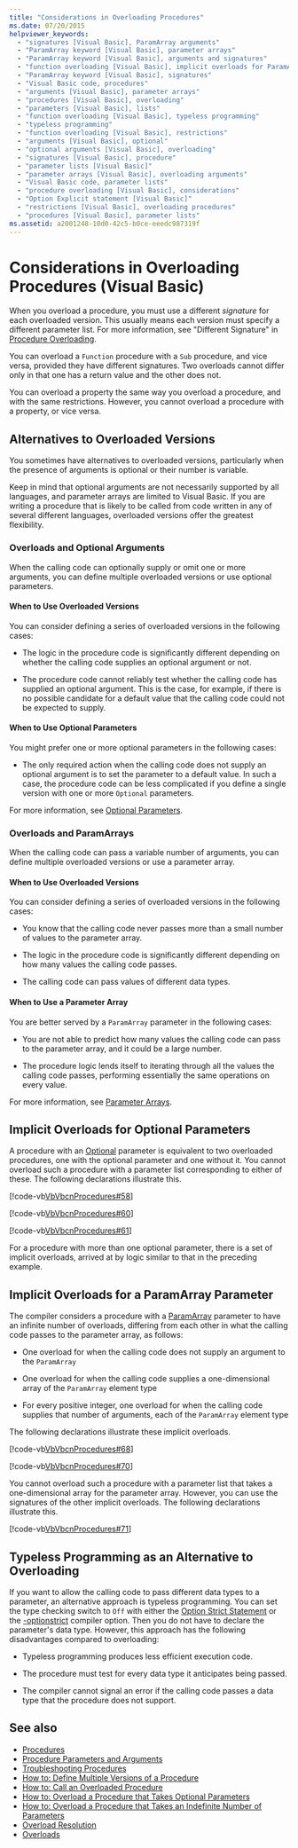 ```yaml
---
title: "Considerations in Overloading Procedures"
ms.date: 07/20/2015
helpviewer_keywords: 
  - "signatures [Visual Basic], ParamArray arguments"
  - "ParamArray keyword [Visual Basic], parameter arrays"
  - "ParamArray keyword [Visual Basic], arguments and signatures"
  - "function overloading [Visual Basic], implicit overloads for ParamArray"
  - "ParamArray keyword [Visual Basic], signatures"
  - "Visual Basic code, procedures"
  - "arguments [Visual Basic], parameter arrays"
  - "procedures [Visual Basic], overloading"
  - "parameters [Visual Basic], lists"
  - "function overloading [Visual Basic], typeless programming"
  - "typeless programming"
  - "function overloading [Visual Basic], restrictions"
  - "arguments [Visual Basic], optional"
  - "optional arguments [Visual Basic], overloading"
  - "signatures [Visual Basic], procedure"
  - "parameter lists [Visual Basic]"
  - "parameter arrays [Visual Basic], overloading arguments"
  - "Visual Basic code, parameter lists"
  - "procedure overloading [Visual Basic], considerations"
  - "Option Explicit statement [Visual Basic]"
  - "restrictions [Visual Basic], overloading procedures"
  - "procedures [Visual Basic], parameter lists"
ms.assetid: a2001248-10d0-42c5-b0ce-eeedc987319f
---
```

# Considerations in Overloading Procedures (Visual Basic)
When you overload a procedure, you must use a different *signature* for each overloaded version. This usually means each version must specify a different parameter list. For more information, see "Different Signature" in [Procedure Overloading](./procedure-overloading.md).  
  
 You can overload a `Function` procedure with a `Sub` procedure, and vice versa, provided they have different signatures. Two overloads cannot differ only in that one has a return value and the other does not.  
  
 You can overload a property the same way you overload a procedure, and with the same restrictions. However, you cannot overload a procedure with a property, or vice versa.  
  
## Alternatives to Overloaded Versions  
 You sometimes have alternatives to overloaded versions, particularly when the presence of arguments is optional or their number is variable.  
  
 Keep in mind that optional arguments are not necessarily supported by all languages, and parameter arrays are limited to Visual Basic. If you are writing a procedure that is likely to be called from code written in any of several different languages, overloaded versions offer the greatest flexibility.  
  
### Overloads and Optional Arguments  
 When the calling code can optionally supply or omit one or more arguments, you can define multiple overloaded versions or use optional parameters.  
  
#### When to Use Overloaded Versions  
 You can consider defining a series of overloaded versions in the following cases:  
  
- The logic in the procedure code is significantly different depending on whether the calling code supplies an optional argument or not.  
  
- The procedure code cannot reliably test whether the calling code has supplied an optional argument. This is the case, for example, if there is no possible candidate for a default value that the calling code could not be expected to supply.  
  
#### When to Use Optional Parameters  
 You might prefer one or more optional parameters in the following cases:  
  
- The only required action when the calling code does not supply an optional argument is to set the parameter to a default value. In such a case, the procedure code can be less complicated if you define a single version with one or more `Optional` parameters.  
  
 For more information, see [Optional Parameters](./optional-parameters.md).  
  
### Overloads and ParamArrays  
 When the calling code can pass a variable number of arguments, you can define multiple overloaded versions or use a parameter array.  
  
#### When to Use Overloaded Versions  
 You can consider defining a series of overloaded versions in the following cases:  
  
- You know that the calling code never passes more than a small number of values to the parameter array.  
  
- The logic in the procedure code is significantly different depending on how many values the calling code passes.  
  
- The calling code can pass values of different data types.  
  
#### When to Use a Parameter Array  
 You are better served by a `ParamArray` parameter in the following cases:  
  
- You are not able to predict how many values the calling code can pass to the parameter array, and it could be a large number.  
  
- The procedure logic lends itself to iterating through all the values the calling code passes, performing essentially the same operations on every value.  
  
 For more information, see [Parameter Arrays](./parameter-arrays.md).  
  
## Implicit Overloads for Optional Parameters  
 A procedure with an [Optional](../../../language-reference/modifiers/optional.md) parameter is equivalent to two overloaded procedures, one with the optional parameter and one without it. You cannot overload such a procedure with a parameter list corresponding to either of these. The following declarations illustrate this.  
  
 [!code-vb[VbVbcnProcedures#58](~/samples/snippets/visualbasic/VS_Snippets_VBCSharp/VbVbcnProcedures/VB/Class1.vb#58)]  
  
 [!code-vb[VbVbcnProcedures#60](~/samples/snippets/visualbasic/VS_Snippets_VBCSharp/VbVbcnProcedures/VB/Class1.vb#60)]  
  
 [!code-vb[VbVbcnProcedures#61](~/samples/snippets/visualbasic/VS_Snippets_VBCSharp/VbVbcnProcedures/VB/Class1.vb#61)]  
  
 For a procedure with more than one optional parameter, there is a set of implicit overloads, arrived at by logic similar to that in the preceding example.  
  
## Implicit Overloads for a ParamArray Parameter  
 The compiler considers a procedure with a [ParamArray](../../../language-reference/modifiers/paramarray.md) parameter to have an infinite number of overloads, differing from each other in what the calling code passes to the parameter array, as follows:  
  
- One overload for when the calling code does not supply an argument to the `ParamArray`  
  
- One overload for when the calling code supplies a one-dimensional array of the `ParamArray` element type  
  
- For every positive integer, one overload for when the calling code supplies that number of arguments, each of the `ParamArray` element type  
  
 The following declarations illustrate these implicit overloads.  
  
 [!code-vb[VbVbcnProcedures#68](~/samples/snippets/visualbasic/VS_Snippets_VBCSharp/VbVbcnProcedures/VB/Class1.vb#68)]  
  
 [!code-vb[VbVbcnProcedures#70](~/samples/snippets/visualbasic/VS_Snippets_VBCSharp/VbVbcnProcedures/VB/Class1.vb#70)]  
  
 You cannot overload such a procedure with a parameter list that takes a one-dimensional array for the parameter array. However, you can use the signatures of the other implicit overloads. The following declarations illustrate this.  
  
 [!code-vb[VbVbcnProcedures#71](~/samples/snippets/visualbasic/VS_Snippets_VBCSharp/VbVbcnProcedures/VB/Class1.vb#71)]  
  
## Typeless Programming as an Alternative to Overloading  
 If you want to allow the calling code to pass different data types to a parameter, an alternative approach is typeless programming. You can set the type checking switch to `Off` with either the [Option Strict Statement](../../../language-reference/statements/option-strict-statement.md) or the [-optionstrict](../../../reference/command-line-compiler/optionstrict.md) compiler option. Then you do not have to declare the parameter's data type. However, this approach has the following disadvantages compared to overloading:  
  
- Typeless programming produces less efficient execution code.  
  
- The procedure must test for every data type it anticipates being passed.  
  
- The compiler cannot signal an error if the calling code passes a data type that the procedure does not support.  
  
## See also

- [Procedures](./index.md)
- [Procedure Parameters and Arguments](./procedure-parameters-and-arguments.md)
- [Troubleshooting Procedures](./troubleshooting-procedures.md)
- [How to: Define Multiple Versions of a Procedure](./how-to-define-multiple-versions-of-a-procedure.md)
- [How to: Call an Overloaded Procedure](./how-to-call-an-overloaded-procedure.md)
- [How to: Overload a Procedure that Takes Optional Parameters](./how-to-overload-a-procedure-that-takes-optional-parameters.md)
- [How to: Overload a Procedure that Takes an Indefinite Number of Parameters](./how-to-overload-a-procedure-that-takes-an-indefinite-number-of-parameters.md)
- [Overload Resolution](./overload-resolution.md)
- [Overloads](../../../language-reference/modifiers/overloads.md)
